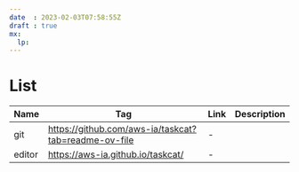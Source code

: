 ```yaml
---
date  : 2023-02-03T07:58:55Z
draft : true
mx:  
  lp: 
---
```


# List
|Name|Tag|Link|Description|
|-|-|-|-|
|git|https://github.com/aws-ia/taskcat?tab=readme-ov-file|-|
|editor|https://aws-ia.github.io/taskcat/|-|

